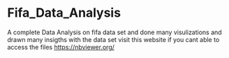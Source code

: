 # Fifa_Data_Analysis
A complete Data Analysis on fifa data set and done many visulizations and drawn many insigths with the data set 
visit this website if you cant able to access the files https://nbviewer.org/
